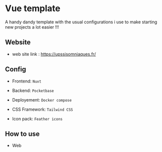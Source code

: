 # Vue template

A handy dandy template with the usual configurations i use to make starting new projects a lot easier !!!

## Website

- web site link : https://upssisomniaques.fr/

## Config

- Frontend: `Nuxt`
- Backend: `Pocketbase`
- Deployement: `Docker compose`

- CSS Framework: `Tailwind CSS`
- Icon pack: `Feather icons`

## How to use

- Web
